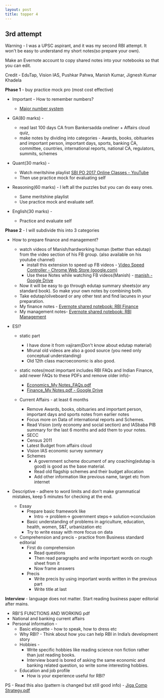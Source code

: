 ```yaml
---
layout: post
title: topper 4
---
```

## 3rd attempt

Warning -  I was a UPSC aspirant, and it was my second RBI attempt. It won't be easy to understand my short notes(so prepare your own).

Make an Evernote account to copy shared notes into your notebooks so that you can edit.
 
Credit - EduTap, Vision IAS, Pushkar Pahwa, Manish Kumar, Jignesh Kumar Khadela


**Phase 1** - buy practice mock pro (most cost effective)

- Important - How to remember numbers? 
	- [Major number system](http://www.memorizeeverything.com/core_skills/numbers/) 


- GA(80 marks) -
	- read last 100 days CA from Bankersadda oneliner + Affairs cloud quiz,
	- make notes by dividing into categories - Awards, books, obituaries and important person, important days, sports, banking CA, committee, countries, international reports, national CA, regulators, summits, schemes


- Quant(30 marks) - 
	- Watch meritshine playlist  [SBI PO 2017 Online Classes - YouTube](https://www.youtube.com/playlist?list=PLhuF3CfgKa3ZrsRyMg4EEDRmMq0LwEzfv)
	- Then use practice mock for evaluating self


- Reasoning(60 marks)	- I left all the puzzles but you can do easy ones.
	- Same meritshine playlist
	- Use practice mock and evaluate self.


- English(30 marks) - 
	- Practice and evaluate self


**Phase 2**  - I will subdivide this into 3 categories
	
-	How to prepare finance and management?
	-	watch videos of Manish/hardworking human (better than edutap) from the video section of his FB group. (also available on his youtube channel)
		-	install this extension to speed up FB videos - [Video Speed Controller - Chrome Web Store (google.com)](https://chrome.google.com/webstore/detail/video-speed-controller/nffaoalbilbmmfgbnbgppjihopabppdk?hl=en)
		-	Use these Notes while watching FB videos(Manish) - [manish - Google Drive](https://drive.google.com/drive/folders/1C0gK-HfO9yn7AMw3htJBbGHwH7xCMSKV)
	-	Now it will be easy to go through edutap summary sheets(or any standard book). So make your own notes by combining both.
	- Take edutap/oliveboard or any other test and find lacunes in your preparation.
	- My finance notes - [Evernote shared notebook: RBI Finance](https://www.evernote.com/pub/anilmodi2011/rbifinance#st=p&n=e9ba3f8f-dadf-44c8-9ae5-a36db6077b8b)
	- My management notes- [Evernote shared notebook: RBI Management](https://www.evernote.com/pub/anilmodi2011/rbimanagement#st=p&n=ed7864b1-eb45-4dc6-8820-543acb02e54f)


-	ESI?
	-	static part 
		-	I have done it from vajiram(Don't know about edutap material)
		-	Mrunal old videos are also a good source (you need only conceptual understanding)
		-	Old 12th class macroeconomic is also good.
	- static notes(most important includes RBI FAQs and Indian Finance, add newer FAQs to these PDFs and remove older info)-
		- [Economics_My Notes_FAQs.pdf](https://drive.google.com/file/d/19cepJtkUPYy6gYFPFYhRvU9Ck2HZR3Y-/view?usp=sharing)
		- [Finance_My Notes.pdf - Google Drive](https://drive.google.com/file/d/15F3a24NXsjGMbnyf1CkODP-d7QJEMLR6/view)

	-	Current Affairs - at least 6 months
		-	Remove  Awards, books, obituaries and important person, important days and sports notes from earlier notes
		-	Focus more on Data of international reports and Schemes.
		-	Read Vision (only economy and social section) and IASbaba PIB summary for the last 6 months and add them to your notes.
		-	SECC
		-	Census 2011
		-	Latest Budget from affairs cloud
		-	Vision IAS economic survey summary
		-	Schemes
			-	A government scheme document of any coaching(edutap is good) is good as the base material.
			-	Read old flagship schemes and their budget allocation
			-	Add other information like previous name, target etc from internet 


-	Descriptive - adhere to word limits and don’t make grammatical mistakes, keep 5 minutes for checking at the end.
	-	Essay
		-	Prepare basic framework like 
			-	Intro -> problem-> government steps-> solution->conclusion
		-	Basic understanding of problems in agriculture, education, health, women, S&T, urbanization etc
		-	Try to write essay with more focus on data
	- Comprehension and precis - practice from Business standard editorial
		- First do comprehension 
			- Read questions
			- Then read paragraphs and write important words on rough sheet from it
			- Now frame answers
		- Precis
			- Write precis by using important words written in the previous part
			- Write title at last 		


**Interview** - language does not matter. Start reading business paper editorial after mains.
- RBI'S FUNCTIONS AND WORKING pdf
- National and banking current affairs
- Personal information -
	- Basic etiquette - how to speak, how to dress etc
	- Why RBI? - Think about how you can help RBI in India’s development story
	- Hobbies -
		- Write specific hobbies like reading science non fiction rather than just reading books.
		- Interview board is bored of asking the same economic and banking related question, so write some interesting hobbies. 
	- Education and job profile
		- How is your experience useful for RBI?
		
PS - Read this also (pattern is changed but still good info) - [Jiga Comp Strategy.pdf](https://drive.google.com/file/d/14uO8CMFzwWkdGFIsjLLlyoFPXonk79uJ/view?usp=sharing)
